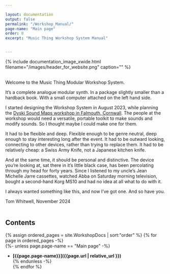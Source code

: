 ```yaml
---

layout: documentation
output: false
permalink: "/Workshop_Manual/"
page-name: "Main page" 
order: 0
excerpt: "Music Thing Workshop System Manual" 


---
```


{% include documentation_image_xwide.html filename="/images/header_for_website.png" caption="" %}

&nbsp;  
Welcome to the Music Thing Modular Workshop System.  

It’s a complete analogue modular synth. In a package slightly smaller than a hardback book. With a small computer attached on the left hand side.  

I started designing the Workshop System in August 2023, while planning the [Dyski Sound Maps workshop in Falmouth, Cornwall](https://dyski.co/). The people at the workshop would need a versatile, portable toolkit to make sounds and modify sounds. So I thought maybe I could make one for them.   

It had to be flexible and deep. Flexible enough to be genre neutral, deep enough to stay interesting long after the event. It had to be outward looking, connecting to other devices, rather than trying to replace them. It had to be relatively cheap: a Swiss Army Knife, not a Japanese kitchen knife.   

And at the same time, it should be personal and distinctive. The device you’re looking at, sat there in it’s little black case, has been percolating through my head for forty years. Since I listened to my uncle’s Jean Michelle Jarre cassettes, watched Abba on Saturday morning television, bought a second-hand Korg MS10 and had no idea at all what to do with it.   
 
I always wanted something like this, and now I’ve got one. And so have you.

Tom Whitwell, November 2024   
&nbsp;  


<h2><homepage_body>Contents</homepage_body></h2>

{% assign ordered_pages = site.WorkshopDocs | sort:"order" %} {% for page in ordered_pages -%}  
{%- unless page.page-name == "Main page" -%}
* **[{{page.page-name}}]({{page.url | relative_url }})**  
{% endunless -%}  
{% endfor %} 


